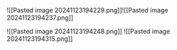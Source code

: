 ![[Pasted image 20241123194229.png]]![[Pasted image 20241123194237.png]]

![[Pasted image 20241123194248.png]]
![[Pasted image 20241123194315.png]]